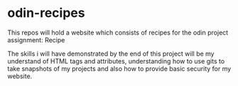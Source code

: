 # odin-recipes

This repos will hold a website which consists of recipes for the odin project assignment: Recipe

The skills i will have demonstrated by the end of this project will be my understand of HTML tags and attributes, understanding how to use gits to take snapshots of my projects and also how to provide basic security for my website.
